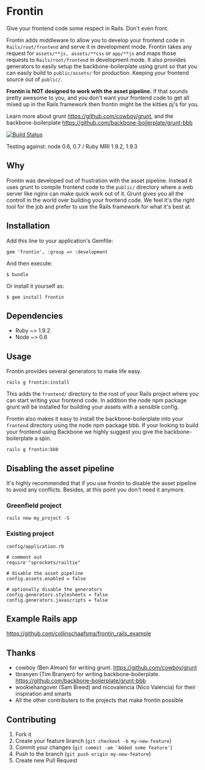 # Frontin

Give your frontend code some respect in Rails. Don't even front.

Frontin adds middleware to allow you to develop your frontend code in `Rails/root/frontend` and serve it in development mode.
Frontin takes any request for `assets/**js, assets/**css` or `app/**js` and maps those requests to `Rails/root/frontend` in development mode.
It also provides generators to easily setup the backbone-boilerplate using grunt so that you can easily build to `public/assets/` for production. Keeping your frontend source out of `public/`.

**Frontin is NOT designed to work with the asset pipeline.**
If that sounds pretty awesome to you, and you don't want your frontend code to get all mixed up in the Rails framework then frontin might be the kitties pj's for you.

Learn more about grunt https://github.com/cowboy/grunt, and the backbone-boilerplate https://github.com/backbone-boilerplate/grunt-bbb

[![Build Status](https://secure.travis-ci.org/collinschaafsma/frontin.png)](http://travis-ci.org/collinschaafsma/frontin)

Testing against: node 0.6, 0.7 / Ruby MRI 1.9.2, 1.9.3

## Why

Frontin was developed out of frustration with the asset pipeline. Instead it uses grunt to compile frontend code to the `public/` directory where a web server like
nginx can make quick work out of it. Grunt gives you all the controll in the world over building your frontend code.  We feel it's the right tool for the job and prefer to
use the Rails framework for what it's best at.


## Installation

Add this line to your application's Gemfile:

    gem 'frontin', :group => :development

And then execute:

    $ bundle

Or install it yourself as:

    $ gem install frontin

## Dependencies

* Ruby ~> 1.9.2
* Node ~> 0.6

## Usage

Frontin provides several generators to make life easy.

    rails g frontin:install

This adds the `frontend/` directory to the root of your Rails project where you can start writing your frontend code.
In addition the node npm package grunt will be installed for building your assets with a sensible config.

Frontin also makes it easy to install the backbone-boilerplate into your `frontend` directory using
the node npm package bbb. If your looking to build your frontend using Backbone we highly suggest you give the backbone-boilerplate a spin.

    rails g frontin:bbb

## Disabling the asset pipeline

It's highly recommended that if you use frontin to disable the asset pipeline to avoid
any conflicts. Besides, at this point you don't need it anymore.

### Greenfield project

    rails new my_project -S

### Existing project

    config/application.rb

    # comment out
    require "sprockets/railtie"

    # disable the asset pipeline
    config.assets.enabled = false

    # optionally disable the generators
    config.generators.stylesheets = false
    config.generators.javascripts = false

## Example Rails app

https://github.com/collinschaafsma/frontin_rails_example

## Thanks

* cowboy (Ben Alman) for writing grunt. https://github.com/cowboy/grunt
* tbranyen (Tim Branyen) for writing backbone-boilerplate. https://github.com/backbone-boilerplate/grunt-bbb
* wookiehangover (Sam Breed) and nicovalencia (Nico Valencia) for their inspiration and smarts
* All the other contributers to the projects that make frontin possible

## Contributing

1. Fork it
2. Create your feature branch (`git checkout -b my-new-feature`)
3. Commit your changes (`git commit -am 'Added some feature'`)
4. Push to the branch (`git push origin my-new-feature`)
5. Create new Pull Request
